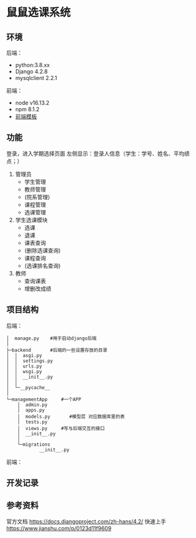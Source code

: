 # 鼠鼠选课系统
## 环境
后端：
- python:3.8.xx
- Django 4.2.8
- mysqlclient 2.2.1

前端：
- node v16.13.2
- npm 8.1.2
- [前端模板](https://github.com/PanJiaChen/vue-admin-template)

## 功能
登录，进入学期选择页面
左侧显示：登录人信息（学生：学号、姓名、平均绩点；）
1. 管理员
    - 学生管理
    - 教师管理
    - (院系管理)
    - 课程管理
    - 选课管理
2. 学生选课模块
    - 选课
    - 退课
    - 课表查询
    - (删除选课查询)
    - 课程查询
    - (选课排名查询)
3. 教师
    - 查询课表
    - 增删改成绩

## 项目结构
后端：
```
│  manage.py    #用于启动django后端
│
├─backend       #后端的一些设置存放的目录
│  │  asgi.py
│  │  settings.py
│  │  urls.py
│  │  wsgi.py
│  │  __init__.py
│  │
│  └─__pycache__
│
└─managementApp     #一个APP
    │  admin.py
    │  apps.py
    │  models.py       #模型层 对应数据库里的表
    │  tests.py
    │  views.py     #写与后端交互的接口
    │  __init__.py
    │  
    └─migrations
            __init__.py
```
前端：
## 开发记录

## 参考资料
官方文档 https://docs.djangoproject.com/zh-hans/4.2/
快速上手 https://www.jianshu.com/p/0123d11f9609